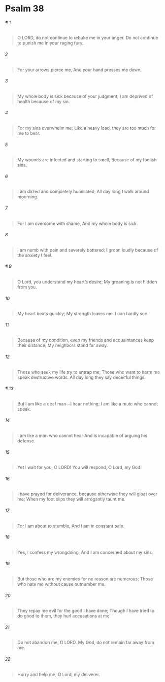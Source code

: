 # Psalm 38
###### ¶ 1
> O LORD, do not continue to rebuke me in your anger.
> Do not continue to punish me in your raging fury.
###### 2
> For your arrows pierce me,
> And your hand presses me down.
###### 3
> My whole body is sick because of your judgment;
> I am deprived of health because of my sin.
###### 4
> For my sins overwhelm me;
> Like a heavy load, they are too much for me to bear.
###### 5
> My wounds are infected and starting to smell,
> Because of my foolish sins.
###### 6
> I am dazed and completely humiliated;
> All day long I walk around mourning.
###### 7
> For I am overcome with shame,
> And my whole body is sick.
###### 8
> I am numb with pain and severely battered;
> I groan loudly because of the anxiety I feel.
###### ¶ 9
> O Lord, you understand my heart’s desire;
> My groaning is not hidden from you.
###### 10
> My heart beats quickly;
> My strength leaves me.
> I can hardly see.
###### 11
> Because of my condition, even my friends and acquaintances keep their distance;
> My neighbors stand far away.
###### 12
> Those who seek my life try to entrap me;
> Those who want to harm me speak destructive words.
> All day long they say deceitful things.
###### ¶ 13
> But I am like a deaf man—I hear nothing;
> I am like a mute who cannot speak.
###### 14
> I am like a man who cannot hear
> And is incapable of arguing his defense.
###### 15
> Yet I wait for you, O LORD!
> You will respond, O Lord, my God!
###### 16
> I have prayed for deliverance, because otherwise they will gloat over me;
> When my foot slips they will arrogantly taunt me.
###### 17
> For I am about to stumble,
> And I am in constant pain.
###### 18
> Yes, I confess my wrongdoing,
> And I am concerned about my sins.
###### 19
> But those who are my enemies for no reason are numerous;
> Those who hate me without cause outnumber me.
###### 20
> They repay me evil for the good I have done;
> Though I have tried to do good to them, they hurl accusations at me.
###### 21
> Do not abandon me, O LORD.
> My God, do not remain far away from me.
###### 22
> Hurry and help me, O Lord, my deliverer.
